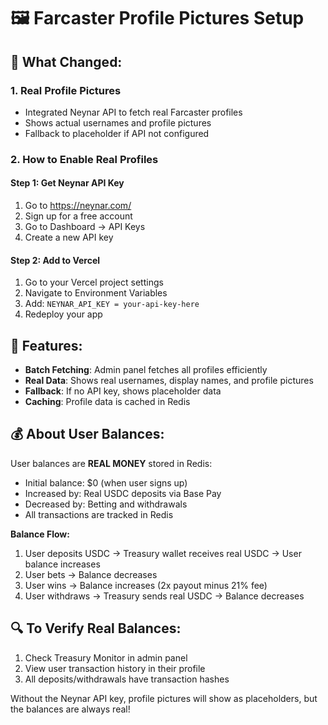 # 🖼️ Farcaster Profile Pictures Setup

## 📝 What Changed:

### 1. **Real Profile Pictures**
- Integrated Neynar API to fetch real Farcaster profiles
- Shows actual usernames and profile pictures
- Fallback to placeholder if API not configured

### 2. **How to Enable Real Profiles**

#### Step 1: Get Neynar API Key
1. Go to https://neynar.com/
2. Sign up for a free account
3. Go to Dashboard → API Keys
4. Create a new API key

#### Step 2: Add to Vercel
1. Go to your Vercel project settings
2. Navigate to Environment Variables
3. Add: `NEYNAR_API_KEY = your-api-key-here`
4. Redeploy your app

## 🎯 Features:
- **Batch Fetching**: Admin panel fetches all profiles efficiently
- **Real Data**: Shows real usernames, display names, and profile pictures
- **Fallback**: If no API key, shows placeholder data
- **Caching**: Profile data is cached in Redis

## 💰 About User Balances:

User balances are **REAL MONEY** stored in Redis:
- Initial balance: $0 (when user signs up)
- Increased by: Real USDC deposits via Base Pay
- Decreased by: Betting and withdrawals
- All transactions are tracked in Redis

**Balance Flow:**
1. User deposits USDC → Treasury wallet receives real USDC → User balance increases
2. User bets → Balance decreases
3. User wins → Balance increases (2x payout minus 21% fee)
4. User withdraws → Treasury sends real USDC → Balance decreases

## 🔍 To Verify Real Balances:
1. Check Treasury Monitor in admin panel
2. View user transaction history in their profile
3. All deposits/withdrawals have transaction hashes

Without the Neynar API key, profile pictures will show as placeholders, but the balances are always real!
